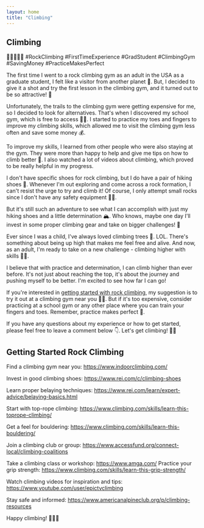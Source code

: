 ```yaml
---
layout: home
title: "Climbing"
---
```


## Climbing

🧗‍♀️🌄🏋️‍♂️ #RockClimbing #FirstTimeExperience #GradStudent #ClimbingGym #SavingMoney #PracticeMakesPerfect

The first time I went to a rock climbing gym as an adult in the USA as a graduate student, I felt like a visitor from another planet 🚀. But, I decided to give it a shot and try the first lesson in the climbing gym, and it turned out to be so attractive! 💪

Unfortunately, the trails to the climbing gym were getting expensive for me, so I decided to look for alternatives. That's when I discovered my school gym, which is free to access 🏋️‍♂️. I started to practice my toes and fingers to improve my climbing skills, which allowed me to visit the climbing gym less often and save some money 💰.

To improve my skills, I learned from other people who were also staying at the gym. They were more than happy to help and give me tips on how to climb better 🧐. I also watched a lot of videos about climbing, which proved to be really helpful in my progress.

I don't have specific shoes for rock climbing, but I do have a pair of hiking shoes 👟. Whenever I'm out exploring and come across a rock formation, I can't resist the urge to try and climb it! Of course, I only attempt small rocks since I don't have any safety equipment 🙅‍♀️.

But it's still such an adventure to see what I can accomplish with just my hiking shoes and a little determination 🏔️. Who knows, maybe one day I'll invest in some proper climbing gear and take on bigger challenges! 🤞

Ever since I was a child, I've always loved climbing trees 🌳. LOL. There's something about being up high that makes me feel free and alive. And now, as an adult, I'm ready to take on a new challenge - climbing higher with skills 🧗‍♀️.

I believe that with practice and determination, I can climb higher than ever before. It's not just about reaching the top, it's about the journey and pushing myself to be better. I'm excited to see how far I can go!

If you're interested in [getting started with rock climbing](https://www.rei.com/learn/expert-advice/getting-started-rock-climbing.html), my suggestion is to try it out at a climbing gym near you 🧗‍♀️. But if it's too expensive, consider practicing at a school gym or any other place where you can train your fingers and toes. Remember, practice makes perfect 🙌.

If you have any questions about my experience or how to get started, please feel free to leave a comment below 👇. Let's get climbing! 🧗‍♂️


## Getting Started Rock Climbing

Find a climbing gym near you: https://www.indoorclimbing.com/

Invest in good climbing shoes: https://www.rei.com/c/climbing-shoes

Learn proper belaying techniques: https://www.rei.com/learn/expert-advice/belaying-basics.html

Start with top-rope climbing: https://www.climbing.com/skills/learn-this-toprope-climbing/

Get a feel for bouldering: https://www.climbing.com/skills/learn-this-bouldering/

Join a climbing club or group: https://www.accessfund.org/connect-local/climbing-coalitions

Take a climbing class or workshop: https://www.amga.com/
Practice your grip strength: https://www.climbing.com/skills/learn-this-grip-strength/

Watch climbing videos for inspiration and tips: https://www.youtube.com/user/epictvclimbing

Stay safe and informed: https://www.americanalpineclub.org/p/climbing-resources

Happy climbing! 🧗‍♀️🌄



